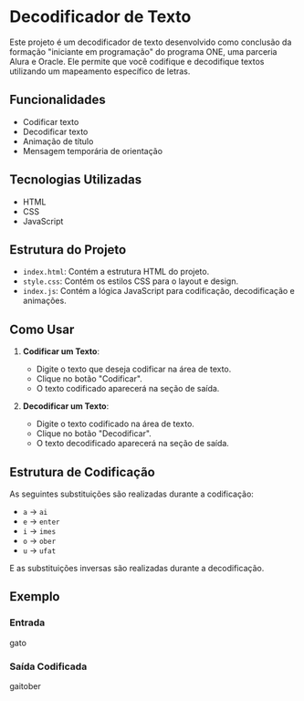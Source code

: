 # Decodificador de Texto

Este projeto é um decodificador de texto desenvolvido como conclusão da formação "iniciante em programação" do programa ONE, uma parceria Alura e Oracle. Ele permite que você codifique e decodifique textos utilizando um mapeamento específico de letras.

## Funcionalidades

- Codificar texto
- Decodificar texto
- Animação de título
- Mensagem temporária de orientação

## Tecnologias Utilizadas

- HTML
- CSS
- JavaScript

## Estrutura do Projeto

- `index.html`: Contém a estrutura HTML do projeto.
- `style.css`: Contém os estilos CSS para o layout e design.
- `index.js`: Contém a lógica JavaScript para codificação, decodificação e animações.

## Como Usar

1. **Codificar um Texto**:
    - Digite o texto que deseja codificar na área de texto.
    - Clique no botão "Codificar".
    - O texto codificado aparecerá na seção de saída.

2. **Decodificar um Texto**:
    - Digite o texto codificado na área de texto.
    - Clique no botão "Decodificar".
    - O texto decodificado aparecerá na seção de saída.

## Estrutura de Codificação

As seguintes substituições são realizadas durante a codificação:
- `a` -> `ai`
- `e` -> `enter`
- `i` -> `imes`
- `o` -> `ober`
- `u` -> `ufat`

E as substituições inversas são realizadas durante a decodificação.

## Exemplo

### Entrada
gato

### Saída Codificada
gaitober

##
